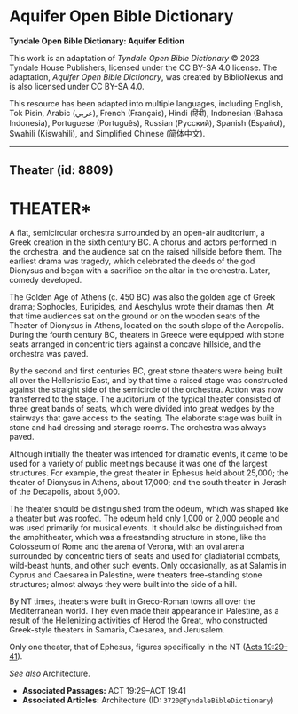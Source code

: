 # Aquifer Open Bible Dictionary

**Tyndale Open Bible Dictionary: Aquifer Edition**

This work is an adaptation of *Tyndale Open Bible Dictionary* © 2023 Tyndale House Publishers, licensed under the CC BY\-SA 4\.0 license. The adaptation, *Aquifer Open Bible Dictionary*, was created by BiblioNexus and is also licensed under CC BY\-SA 4\.0\.

This resource has been adapted into multiple languages, including English, Tok Pisin, Arabic (عربي), French (Français), Hindi (हिंदी), Indonesian (Bahasa Indonesia), Portuguese (Português), Russian (Русский), Spanish (Español), Swahili (Kiswahili), and Simplified Chinese (简体中文).



--------------------------------

## Theater (id: 8809)

THEATER\*
=========

A flat, semicircular orchestra surrounded by an open\-air auditorium, a Greek creation in the sixth century BC. A chorus and actors performed in the orchestra, and the audience sat on the raised hillside before them. The earliest drama was tragedy, which celebrated the deeds of the god Dionysus and began with a sacrifice on the altar in the orchestra. Later, comedy developed.

The Golden Age of Athens (c. 450 BC) was also the golden age of Greek drama; Sophocles, Euripides, and Aeschylus wrote their dramas then. At that time audiences sat on the ground or on the wooden seats of the Theater of Dionysus in Athens, located on the south slope of the Acropolis. During the fourth century BC, theaters in Greece were equipped with stone seats arranged in concentric tiers against a concave hillside, and the orchestra was paved.

By the second and first centuries BC, great stone theaters were being built all over the Hellenistic East, and by that time a raised stage was constructed against the straight side of the semicircle of the orchestra. Action was now transferred to the stage. The auditorium of the typical theater consisted of three great bands of seats, which were divided into great wedges by the stairways that gave access to the seating. The elaborate stage was built in stone and had dressing and storage rooms. The orchestra was always paved.

Although initially the theater was intended for dramatic events, it came to be used for a variety of public meetings because it was one of the largest structures. For example, the great theater in Ephesus held about 25,000; the theater of Dionysus in Athens, about 17,000; and the south theater in Jerash of the Decapolis, about 5,000\.

The theater should be distinguished from the odeum, which was shaped like a theater but was roofed. The odeum held only 1,000 or 2,000 people and was used primarily for musical events. It should also be distinguished from the amphitheater, which was a freestanding structure in stone, like the Colosseum of Rome and the arena of Verona, with an oval arena surrounded by concentric tiers of seats and used for gladiatorial combats, wild\-beast hunts, and other such events. Only occasionally, as at Salamis in Cyprus and Caesarea in Palestine, were theaters free\-standing stone structures; almost always they were built into the side of a hill.

By NT times, theaters were built in Greco\-Roman towns all over the Mediterranean world. They even made their appearance in Palestine, as a result of the Hellenizing activities of Herod the Great, who constructed Greek\-style theaters in Samaria, Caesarea, and Jerusalem.

Only one theater, that of Ephesus, figures specifically in the NT ([Acts 19:29–41](https://ref.ly/Acts19:29-Acts19:41)).

*See also* Architecture.

* **Associated Passages:** ACT 19:29–ACT 19:41
* **Associated Articles:** Architecture (ID: `3720@TyndaleBibleDictionary`)

